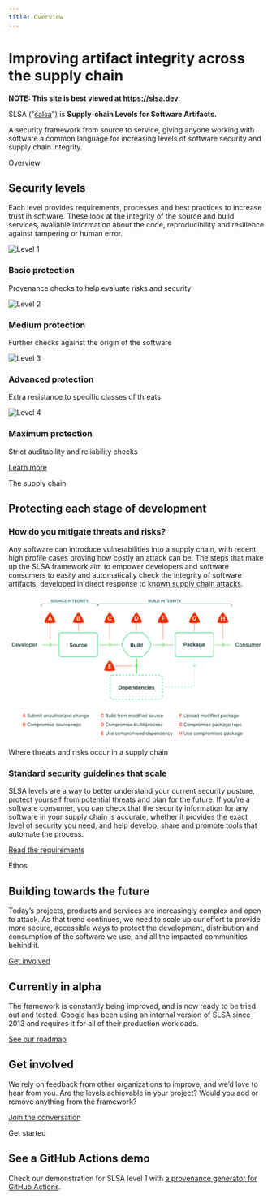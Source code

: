 ```yaml
---
title: Overview
---
```


# Improving artifact integrity across the supply chain

<!--{% if false %}-->

**NOTE: This site is best viewed at https://slsa.dev.**

<!--{% endif %}-->

<span class="subtitle">

SLSA ("[salsa](https://www.google.com/search?q=how+to+pronounce+salsa)") is **Supply-chain Levels for Software Artifacts.**

A security framework from source to service, giving anyone working with software a common language for increasing levels of software security and supply chain integrity.

</span>

<!-- Levels overview -->
<section class="breakout">

<div class="wrapper">
<span class="subtitle flushed">Overview</span>

## Security levels

Each level provides requirements, processes and best practices to increase trust in software. These look at the integrity of the source and build services, available information about the code, reproducibility and resilience against tampering or human error.

<div class="level-icons m-b-l m-t-xl">

<div class="level">

<div class="level-badge">

![Level 1](images/levelBadge1.svg)

</div>

### Basic protection

Provenance checks to help evaluate risks and security

</div>

<div class="level">

<div class="level-badge">

![Level 2](images/levelBadge2.svg)

</div>

### Medium protection

Further checks against the origin of the software

</div>

<div class="level">

<div class="level-badge">

![Level 3](images/levelBadge3.svg)

</div>

### Advanced protection

Extra resistance to specific classes of threats

</div>
<div class="level">

<div class="level-badge">

![Level 4](images/levelBadge4.svg)

</div>

### Maximum protection

Strict auditability and reliability checks

</div>

</div>

<div class="buttons-horizontal">

<div class="pseudo-button">

[Learn more](levels.md)

</div>

</div>

</div>

</section>

</section>

<!-- Supply chain diagram -->
<section class="content-block">
<span class="subtitle flushed">The supply chain</span>

## Protecting each stage of development

<div class="m-b-l">

### How do you mitigate threats and risks?

Any software can introduce vulnerabilities into a supply chain, with recent high profile cases proving how costly an attack can be. The steps that make up the SLSA framework aim to empower developers and software consumers to easily and automatically check the integrity of software artifacts, developed in direct response to [known supply chain attacks](levels.md#threats).

</div>

<!-- System threats diagram -->
<div class="diagram-wrapper">

<div class="diagram">

![Supply Chain Threats](images/supply-chain-threats.svg)

</div>

<div class="annotation m-t-s">
Where threats and risks occur in a supply chain
</div>

</div>

<div class="m-t-xl">

### Standard security guidelines that scale

SLSA levels are a way to better understand your current security posture, protect yourself from potential threats and plan for the future. If you’re a software consumer, you can check that the security information for any software in your supply chain is accurate, whether it provides the exact level of security you need, and help develop, share and promote tools that automate the process.

<div class="pseudo-button m-t-l">

[Read the requirements](requirements.md)

</div>

</div>

</section>
<!-- Future -->
<section class="breakout">

<div class="wrapper">
<span class="subtitle flushed">Ethos</span>

## Building towards the future

<span class="subtitle">
Today’s projects, products and services are increasingly complex and open to attack. As that trend continues, we need to scale up our effort to provide more secure, accessible ways to protect the development, distribution and consumption of the software we use, and all the impacted communities behind it.
</span>

<div class="pseudo-button m-t-l">

[Get involved](getinvolved.md)

</div>

</div>

</section>

<!-- Two column wrap-up -->
<section class="col-2 content-block">
<span>

## Currently in alpha

The framework is constantly being improved, and is now ready to be tried out and tested. Google has been using an internal version of SLSA since 2013 and requires it for all of their production workloads.

<div class="pseudo-button m-t-l">

[See our roadmap](roadmap.md)

</div>
</span>

<span>

## Get involved

We rely on feedback from other organizations to improve, and we’d love to hear from you. Are the levels achievable in your project? Would you add or remove anything from the framework?

<div class="pseudo-button m-t-l">

[Join the conversation](getinvolved.md)

</div>

</span>
</section>

<!-- Future -->
<section class="breakout">

<div class="wrapper">
<span class="subtitle flushed">Get started</span>

## See a GitHub Actions demo

Check our demonstration for SLSA level 1 with [a provenance generator for GitHub Actions](https://github.com/slsa-framework/github-actions-demo).

</div>

</section>
